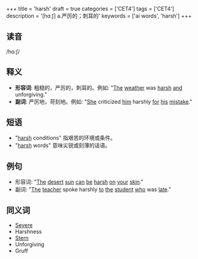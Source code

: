 +++
title = 'harsh'
draft = true
categories = ['CET4']
tags = ['CET4']
description = '[hɑː∫] a.严厉的；刺耳的'
keywords = ['ai words', 'harsh']
+++

## 读音
/hɑːʃ/

## 释义
- **形容词**: 粗糙的，严厉的，刺耳的。例如: "[The](/zh/post/the/) [weather](/zh/post/weather/) was [harsh](/zh/post/harsh/) [and](/zh/post/and/) unforgiving."
- **副词**: 严厉地，苛刻地。例如: "[She](/zh/post/she/) criticized [him](/zh/post/him/) harshly [for](/zh/post/for/) [his](/zh/post/his/) [mistake](/zh/post/mistake/)."

## 短语
- "[harsh](/zh/post/harsh/) conditions" 指艰苦的环境或条件。
- "[harsh](/zh/post/harsh/) words" 意味尖锐或刻薄的话语。

## 例句
- 形容词: "[The](/zh/post/the/) [desert](/zh/post/desert/) [sun](/zh/post/sun/) [can](/zh/post/can/) [be](/zh/post/be/) [harsh](/zh/post/harsh/) [on](/zh/post/on/) [your](/zh/post/your/) [skin](/zh/post/skin/)."
- 副词: "[The](/zh/post/the/) [teacher](/zh/post/teacher/) spoke harshly [to](/zh/post/to/) [the](/zh/post/the/) [student](/zh/post/student/) [who](/zh/post/who/) was [late](/zh/post/late/)."

## 同义词
- [Severe](/zh/post/severe/)
- Harshness
- [Stern](/zh/post/stern/)
- Unforgiving
- Gruff
